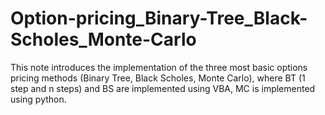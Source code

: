 # Option-pricing_Binary-Tree_Black-Scholes_Monte-Carlo
This note introduces the implementation of the three most basic options pricing methods (Binary Tree, Black Scholes, Monte Carlo), where BT (1 step and n steps) and BS are implemented using VBA, MC is implemented using python.
